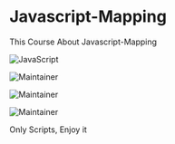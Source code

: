 # Javascript-Mapping

This Course About Javascript-Mapping

![JavaScript](https://img.shields.io/badge/javascript-%23323330.svg?style=for-the-badge&logo=javascript&logoColor=%23F7DF1E)<br>

![Maintainer](https://img.shields.io/badge/Channel-Geocourse-white)<br>

![Maintainer](https://img.shields.io/badge/Channel-Michael_Miller-white)<br>

![Maintainer](https://img.shields.io/badge/Channel-Padang_Tekno-white)<br>

Only Scripts, Enjoy it
